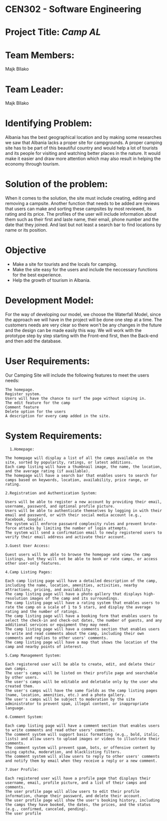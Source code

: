 # CEN302 - Software Engineering #
# Project Title:  *Camp AL*

# Team Members: #
Majk Bllako

# Team Leader: #
Majk Bllako

# Identifying Problem: #
Albania has the best geographical location and by making some researches we saw that Albania lacks a proper site for campgrounds. A proper camping site has to be part of this beautiful country and would help a lot of tourists and its people for visiting and watching better places in the nature. It would make it easier and draw more attention which may also result in helping the economy through tourism.

# Solution of the problem: #
When it comes to the solution, the site must include creating, editing and removing a campsite. Another function that needs to be added are reviews that users can make and sorting these campsites by most reviewed, its rating and its price. The profiles of the user will include information about them such as their first and laste name, their email, phone number and the date that they joined. And last but not least a search bar to find locations by name or its position.

# Objective #
- Make a site for tourists and the locals for camping.
- Make the site easy for the users and include the neccessary functions for the best experience.
- Help the growth of tourism in Albania.

# Development Model: #
For the way of developing our model, we choose the Waterfall Model, since the approach we will have in the project will be done one step at a time. The customers needs are very clear so there won't be any changes in the future and the design can be made easily this way. We will work with the prototype step by step starting with the Front-end first, then the Back-end and then add the database.

# User Requirements: #
Our Camping Site will include the following features to meet the users needs:

    The homepage.
    Register system.
    Users will have the chance to surf the page without signing in.
    The edit feature for the camp
    Comment feature
    Delete option for the users
    A description for every camp added in the site.
    
    
# System Requirements: #
      
      1.Homepage:

    The homepage will display a list of all the camps available on the site, sorted by popularity, ratings, or latest additions.
    Each camp listing will have a thumbnail image, the name, the location, and the average rating (if available).
    The homepage will have a search bar that enables users to search for camps based on keywords, location, availability, price range, or rating.

    2.Registration and Authentication System:

    Users will be able to register a new account by providing their email, username, password, and optional profile picture.
    Users will be able to authenticate themselves by logging in with their email and password, or with their social media account (e.g., Facebook, Google).
    The system will enforce password complexity rules and prevent brute-force attacks by limiting the number of login attempts.
    The system will send a confirmation email to newly registered users to verify their email address and activate their account.

    3.Guest User Access:

    Guest users will be able to browse the homepage and view the camp listings, but they will not be able to book or rate camps, or access other user-only features.

    4.Camp Listing Pages:

    Each camp listing page will have a detailed description of the camp, including the name, location, amenities, activities, nearby attractions, pricing, and availability.
    The camp listing page will have a photo gallery that displays high-resolution images of the camp and its surroundings.
    The camp listing page will have a rating system that enables users to rate the camp on a scale of 1 to 5 stars, and display the average rating and the number of ratings.
    The camp listing page will have a booking form that enables users to select the check-in and check-out dates, the number of guests, and any additional services or equipment they may need.
    The camp listing page will have a comments section that enables users to write and read comments about the camp, including their own comments and replies to other users' comments.
    The camp listing page will have a map that shows the location of the camp and nearby points of interest.

    5.Camp Management System:

    Each registered user will be able to create, edit, and delete their own camps.
    The user's camps will be listed on their profile page and searchable by other users.
    The user's camps will be editable and deletable only by the user who created them.
    The user's camps will have the same fields as the camp listing pages (name, location, amenities, etc.) and a photo gallery.
    The user's camps will be subject to moderation by the site administrator to prevent spam, illegal content, or inappropriate language.

    6.Comment System:

    Each camp listing page will have a comment section that enables users to write comments and read other users' comments.
    The comment system will support basic formatting (e.g., bold, italic, lists) and allow users to upload images or videos to illustrate their comments.
    The comment system will prevent spam, bots, or offensive content by using captcha, moderation, and blacklisting filters.
    The comment system will allow users to reply to other users' comments and notify them by email when they receive a reply or a new comment.

    7.User Profile:

    Each registered user will have a profile page that displays their username, email, profile picture, and a list of their camps and comments.
    The user profile page will allow users to edit their profile information, change their password, and delete their account.
    The user profile page will show the user's booking history, including the camps they have booked, the dates, the prices, and the status (e.g., confirmed, canceled, pending).
    The user profile
